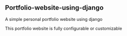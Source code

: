 ## Portfolio-website-using-django
A simple personal portfolio website using django

This portfolio website is fully configurable or customizable


